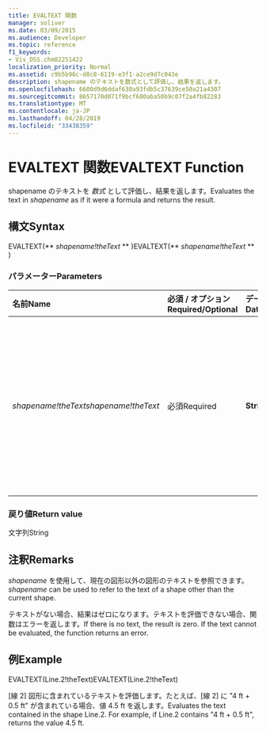 ```yaml
---
title: EVALTEXT 関数
manager: soliver
ms.date: 03/09/2015
ms.audience: Developer
ms.topic: reference
f1_keywords:
- Vis_DSS.chm82251422
localization_priority: Normal
ms.assetid: c9b5b96c-d8c8-6119-e3f1-a2ce9d7c043e
description: shapename のテキストを数式として評価し、結果を返します。
ms.openlocfilehash: 6600d9d6ddaf630a93fdb5c37639ce50a21a4307
ms.sourcegitcommit: 8657170d071f9bcf680aba50b9c07f2a4fb82283
ms.translationtype: MT
ms.contentlocale: ja-JP
ms.lasthandoff: 04/28/2019
ms.locfileid: "33438359"
---
```

# <a name="evaltext-function"></a><span data-ttu-id="10276-103">EVALTEXT 関数</span><span class="sxs-lookup"><span data-stu-id="10276-103">EVALTEXT Function</span></span>

<span data-ttu-id="10276-104">shapename のテキストを  _数式_ として評価し、結果を返します。</span><span class="sxs-lookup"><span data-stu-id="10276-104">Evaluates the text in  _shapename_ as if it were a formula and returns the result.</span></span> 
  
## <a name="syntax"></a><span data-ttu-id="10276-105">構文</span><span class="sxs-lookup"><span data-stu-id="10276-105">Syntax</span></span>

<span data-ttu-id="10276-106">EVALTEXT(\*\* *shapename!theText* \*\* )</span><span class="sxs-lookup"><span data-stu-id="10276-106">EVALTEXT(\*\* *shapename!theText* \*\* )</span></span> 
  
### <a name="parameters"></a><span data-ttu-id="10276-107">パラメーター</span><span class="sxs-lookup"><span data-stu-id="10276-107">Parameters</span></span>

|<span data-ttu-id="10276-108">**名前**</span><span class="sxs-lookup"><span data-stu-id="10276-108">**Name**</span></span>|<span data-ttu-id="10276-109">**必須 / オプション**</span><span class="sxs-lookup"><span data-stu-id="10276-109">**Required/Optional**</span></span>|<span data-ttu-id="10276-110">**データ型**</span><span class="sxs-lookup"><span data-stu-id="10276-110">**Data Type**</span></span>|<span data-ttu-id="10276-111">**説明**</span><span class="sxs-lookup"><span data-stu-id="10276-111">**Description**</span></span>|
|:-----|:-----|:-----|:-----|
| <span data-ttu-id="10276-112">_shapename!theText_</span><span class="sxs-lookup"><span data-stu-id="10276-112">_shapename!theText_</span></span> <br/> |<span data-ttu-id="10276-113">必須</span><span class="sxs-lookup"><span data-stu-id="10276-113">Required</span></span>  <br/> |<span data-ttu-id="10276-114">**String**</span><span class="sxs-lookup"><span data-stu-id="10276-114">**String**</span></span> <br/> |<span data-ttu-id="10276-115">関連付けられている図形のテキスト構成が変更されたときにトリガーされるセルを指定します。</span><span class="sxs-lookup"><span data-stu-id="10276-115">A cell that is triggered when the associated shape's text composition changes.</span></span>  <br/> |
   
### <a name="return-value"></a><span data-ttu-id="10276-116">戻り値</span><span class="sxs-lookup"><span data-stu-id="10276-116">Return value</span></span>

<span data-ttu-id="10276-117">文字列</span><span class="sxs-lookup"><span data-stu-id="10276-117">String</span></span>
  
## <a name="remarks"></a><span data-ttu-id="10276-118">注釈</span><span class="sxs-lookup"><span data-stu-id="10276-118">Remarks</span></span>

 <span data-ttu-id="10276-119">_shapename_ を使用して、現在の図形以外の図形のテキストを参照できます。</span><span class="sxs-lookup"><span data-stu-id="10276-119">_shapename_ can be used to refer to the text of a shape other than the current shape.</span></span> 
  
<span data-ttu-id="10276-p101">テキストがない場合、結果はゼロになります。テキストを評価できない場合、関数はエラーを返します。</span><span class="sxs-lookup"><span data-stu-id="10276-p101">If there is no text, the result is zero. If the text cannot be evaluated, the function returns an error.</span></span>
  
## <a name="example"></a><span data-ttu-id="10276-122">例</span><span class="sxs-lookup"><span data-stu-id="10276-122">Example</span></span>

<span data-ttu-id="10276-123">EVALTEXT(Line.2!theText)</span><span class="sxs-lookup"><span data-stu-id="10276-123">EVALTEXT(Line.2!theText)</span></span> 
  
<span data-ttu-id="10276-p102">[線 2] 図形に含まれているテキストを評価します。たとえば、[線 2] に "4 ft + 0.5 ft" が含まれている場合、値 4.5 ft を返します。</span><span class="sxs-lookup"><span data-stu-id="10276-p102">Evaluates the text contained in the shape Line.2. For example, if Line.2 contains "4 ft + 0.5 ft", returns the value 4.5 ft.</span></span> 
  

